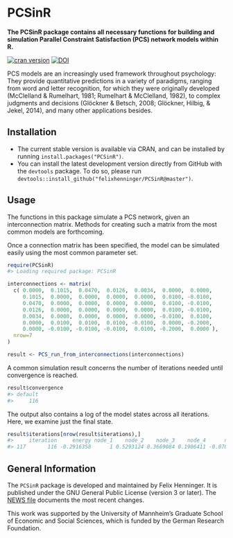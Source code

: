 <!-- README.md is generated from README.Rmd. Please edit that file -->
PCSinR
======

**The PCSinR package contains all necessary functions for building and simulation Parallel Constraint Satisfaction (PCS) network models within R.**

[![cran version](http://www.r-pkg.org/badges/version/PCSinR)](https://cran.r-project.org/web/packages/PCSinR) [![DOI](https://zenodo.org/badge/61937411.svg)](https://zenodo.org/badge/latestdoi/61937411)

PCS models are an increasingly used framework throughout psychology: They provide quantitative predictions in a variety of paradigms, ranging from word and letter recognition, for which they were originally developed (McClelland & Rumelhart, 1981; Rumelhart & McClelland, 1982), to complex judgments and decisions (Glöckner & Betsch, 2008; Glöckner, Hilbig, & Jekel, 2014), and many other applications besides.

Installation
------------

-   The current stable version is available via CRAN, and can be installed by running `install.packages("PCSinR")`.
-   You can install the latest development version directly from GitHub with the `devtools` package. To do so, please run `devtools::install_github("felixhenninger/PCSinR@master")`.

Usage
-----

The functions in this package simulate a PCS network, given an interconnection matrix. Methods for creating such a matrix from the most common models are forthcoming.

Once a connection matrix has been specified, the model can be simulated easily using the most common parameter set.

``` r
require(PCSinR)
#> Loading required package: PCSinR

interconnections <- matrix(
  c( 0.0000,  0.1015,  0.0470,  0.0126,  0.0034,  0.0000,  0.0000,
     0.1015,  0.0000,  0.0000,  0.0000,  0.0000,  0.0100, -0.0100,
     0.0470,  0.0000,  0.0000,  0.0000,  0.0000,  0.0100, -0.0100,
     0.0126,  0.0000,  0.0000,  0.0000,  0.0000,  0.0100, -0.0100,
     0.0034,  0.0000,  0.0000,  0.0000,  0.0000, -0.0100,  0.0100,
     0.0000,  0.0100,  0.0100,  0.0100, -0.0100,  0.0000, -0.2000,
     0.0000, -0.0100, -0.0100, -0.0100,  0.0100, -0.2000,  0.0000 ),
  nrow=7
)

result <- PCS_run_from_interconnections(interconnections)
```

A common simulation result concerns the number of iterations needed until convergence is reached.

``` r
result$convergence
#> default 
#>     116
```

The output also contains a log of the model states across all iterations. Here, we examine just the final state.

``` r
result$iterations[nrow(result$iterations),]
#>     iteration     energy node_1    node_2    node_3    node_4      node_5    node_6     node_7
#> 117       116 -0.2916358      1 0.5293124 0.3669084 0.1906411 -0.07023219 0.5477614 -0.5477614
```

General Information
-------------------

The `PCSinR` package is developed and maintained by Felix Henninger. It is published under the GNU General Public License (version 3 or later). The [NEWS file](NEWS.md) documents the most recent changes.

This work was supported by the University of Mannheim’s Graduate School of Economic and Social Sciences, which is funded by the German Research Foundation.
